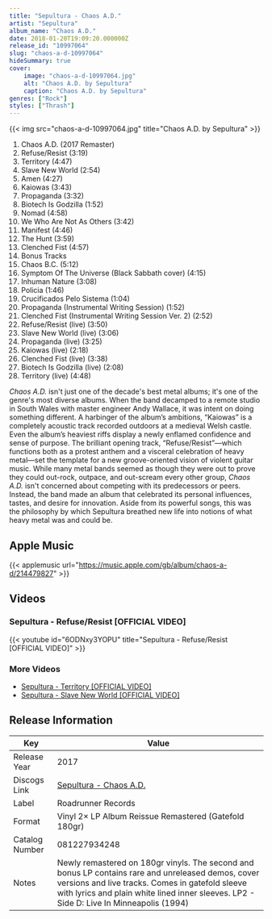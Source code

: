 ```yaml
---
title: "Sepultura - Chaos A.D."
artist: "Sepultura"
album_name: "Chaos A.D."
date: 2018-01-20T19:09:20.000000Z
release_id: "10997064"
slug: "chaos-a-d-10997064"
hideSummary: true
cover:
    image: "chaos-a-d-10997064.jpg"
    alt: "Chaos A.D. by Sepultura"
    caption: "Chaos A.D. by Sepultura"
genres: ["Rock"]
styles: ["Thrash"]
---
```


{{< img src="chaos-a-d-10997064.jpg" title="Chaos A.D. by Sepultura" >}}

<!-- section break -->

1. Chaos A.D. (2017 Remaster)
2. Refuse/Resist (3:19)
3. Territory (4:47)
4. Slave New World (2:54)
5. Amen (4:27)
6. Kaiowas (3:43)
7. Propaganda (3:32)
8. Biotech Is Godzilla (1:52)
9. Nomad (4:58)
10. We Who Are Not As Others (3:42)
11. Manifest (4:46)
12. The Hunt (3:59)
13. Clenched Fist (4:57)
14. Bonus Tracks
15. Chaos B.C. (5:12)
16. Symptom Of The Universe (Black Sabbath cover) (4:15)
17. Inhuman Nature (3:08)
18. Policia (1:46)
19. Crucificados Pelo Sistema (1:04)
20. Propaganda (Instrumental Writing Session) (1:52)
21. Clenched Fist (Instrumental Writing Session Ver. 2) (2:52)
22. Refuse/Resist (live) (3:50)
23. Slave New World (live) (3:06)
24. Propaganda (live) (3:25)
25. Kaiowas (live) (2:18)
26. Clenched Fist (live) (3:38)
27. Biotech Is Godzilla (live) (2:08)
28. Territory (live) (4:48)

<!-- section break -->


<i>Chaos A.D.</i> isn't just one of the decade's best metal albums; it's one of the genre's most diverse albums. When the band decamped to a remote studio in South Wales with master engineer Andy Wallace, it was intent on doing something different. A harbinger of the album’s ambitions, “Kaiowas” is a completely acoustic track recorded outdoors at a medieval Welsh castle. Even the album’s heaviest riffs display a newly enflamed confidence and sense of purpose. The brilliant opening track, “Refuse/Resist”—which functions both as a protest anthem and a visceral celebration of heavy metal—set the template for a new groove-oriented vision of violent guitar music. While many metal bands seemed as though they were out to prove they could out-rock, outpace, and out-scream every other group, <i>Chaos A.D.</i> isn't concerned about competing with its predecessors or peers. Instead, the band made an album that celebrated its personal influences, tastes, and desire for innovation. Aside from its powerful songs, this was the philosophy by which Sepultura breathed new life into notions of what heavy metal was and could be.



## Apple Music
{{< applemusic url="https://music.apple.com/gb/album/chaos-a-d/214479827" >}}





## Videos
### Sepultura - Refuse/Resist [OFFICIAL VIDEO]
{{< youtube id="6ODNxy3YOPU" title="Sepultura - Refuse/Resist [OFFICIAL VIDEO]" >}}<br>

### More Videos

- [Sepultura - Territory [OFFICIAL VIDEO]](https://www.youtube.com/watch?v=Q_WHGV5bejk)
- [Sepultura - Slave New World [OFFICIAL VIDEO]](https://www.youtube.com/watch?v=0K4J90s1A2M)


## Release Information
|  Key           | Value                                                |
| ---------------| ---------------------------------------------------- |
| Release Year   | 2017                                   |
| Discogs Link   | [Sepultura - Chaos A.D.](https://www.discogs.com/release/10997064-Sepultura-Chaos-AD) |
| Label          | Roadrunner Records |
| Format         | Vinyl 2× LP Album Reissue Remastered (Gatefold 180gr) |
| Catalog Number | 081227934248 |
| Notes | Newly remastered on 180gr vinyls. The second and bonus LP contains rare and unreleased demos, cover versions and live tracks. Comes in gatefold sleeve with lyrics and plain white lined inner sleeves.  LP2 - Side D: Live In Minneapolis (1994) |